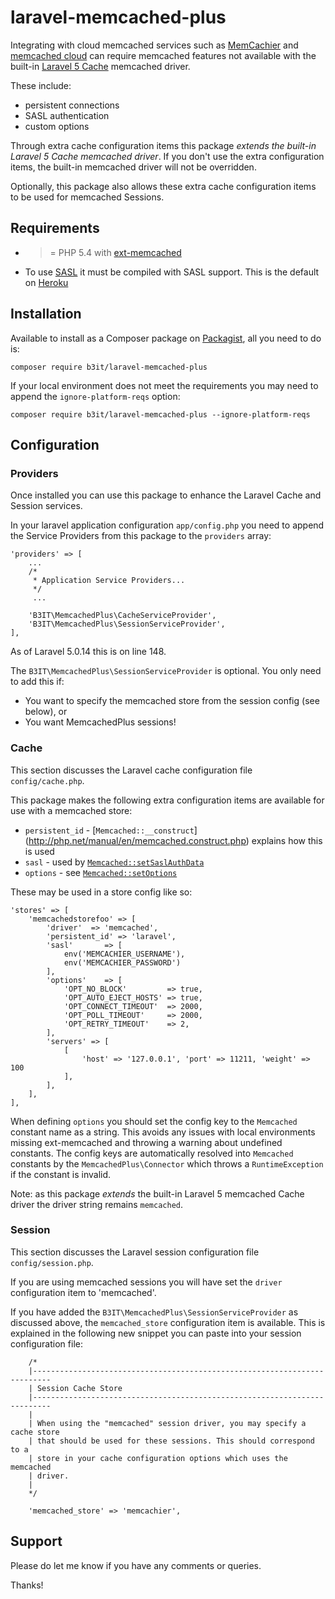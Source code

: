 # laravel-memcached-plus

Integrating with cloud memcached services such as [MemCachier](https://www.memcachier.com/) and
[memcached cloud](https://redislabs.com/memcached-cloud) can require memcached features not available
with the built-in [Laravel 5 Cache](http://laravel.com/docs/5.0/cache) memcached driver.

These include:

* persistent connections
* SASL authentication 
* custom options

Through extra cache configuration items this package _extends the built-in Laravel 5 Cache memcached driver_.
If you don't use the extra configuration items, the built-in memcached driver will not be overridden.

Optionally, this package also allows these extra cache configuration items to be used for memcached Sessions.

## Requirements

* >= PHP 5.4 with [ext-memcached](http://php.net/manual/en/book.memcached.php)
* To use [SASL](http://docs.php.net/manual/en/memcached.setsaslauthdata.php) it must be compiled with SASL support. This is the default on [Heroku](https://devcenter.heroku.com/articles/php-support)

## Installation

Available to install as a Composer package on [Packagist](https://packagist.org/packages/b3it/laravel-memcached-plus), all you need to do is:

`composer require b3it/laravel-memcached-plus`

If your local environment does not meet the requirements you may need to append the `ignore-platform-reqs` option:

`composer require b3it/laravel-memcached-plus --ignore-platform-reqs`

## Configuration

### Providers

Once installed you can use this package to enhance the Laravel Cache and Session services.

In your laravel application configuration `app/config.php` you need to append the Service Providers
from this package to the `providers` array:

```
'providers' => [
    ...
    /*
     * Application Service Providers...
     */
     ...

    'B3IT\MemcachedPlus\CacheServiceProvider',
    'B3IT\MemcachedPlus\SessionServiceProvider',
],
```

As of Laravel 5.0.14 this is on line 148.

The `B3IT\MemcachedPlus\SessionServiceProvider` is optional. You only need to add this if:

* You want to specify the memcached store from the session config (see below), or
* You want MemcachedPlus sessions!

### Cache

This section discusses the Laravel cache configuration file `config/cache.php`.

This package makes the following extra configuration items are available for use with a memcached store:

* `persistent_id` - [`Memcached::__construct`] (http://php.net/manual/en/memcached.construct.php) explains how this is used
* `sasl` - used by [`Memcached::setSaslAuthData`](http://php.net/manual/en/memcached.setsaslauthdata.php)
* `options` - see [`Memcached::setOptions`](http://php.net/manual/en/memcached.setoptions.php)

These may be used in a store config like so:

```
'stores' => [
    'memcachedstorefoo' => [
        'driver'  => 'memcached',
        'persistent_id' => 'laravel',
        'sasl'       => [
            env('MEMCACHIER_USERNAME'),
            env('MEMCACHIER_PASSWORD')
        ],
        'options'    => [
            'OPT_NO_BLOCK'         => true,
            'OPT_AUTO_EJECT_HOSTS' => true,
            'OPT_CONNECT_TIMEOUT'  => 2000,
            'OPT_POLL_TIMEOUT'     => 2000,
            'OPT_RETRY_TIMEOUT'    => 2,
        ],
        'servers' => [
            [
                'host' => '127.0.0.1', 'port' => 11211, 'weight' => 100
            ],
        ],
    ],
],
```

When defining `options` you should set the config key to the `Memcached` constant name as a string.
This avoids any issues with local environments missing ext-memcached and throwing a warning about undefined
constants. The config keys are automatically resolved into `Memcached` constants by the `MemcachedPlus\Connector`
which throws a `RuntimeException` if the constant is invalid.

Note: as this package _extends_ the built-in Laravel 5 memcached Cache driver the driver string remains `memcached`.

### Session

This section discusses the Laravel session configuration file `config/session.php`.

If you are using memcached sessions you will have set the `driver` configuration item to 'memcached'.

If you have added the `B3IT\MemcachedPlus\SessionServiceProvider` as discussed above, the `memcached_store`
configuration item is available. This is explained in the following new snippet you can paste into
your session configuration file:

```
    /*
    |--------------------------------------------------------------------------
    | Session Cache Store
    |--------------------------------------------------------------------------
    |
    | When using the "memcached" session driver, you may specify a cache store
    | that should be used for these sessions. This should correspond to a
    | store in your cache configuration options which uses the memcached
    | driver.
    |
    */

    'memcached_store' => 'memcachier',
```

## Support

Please do let me know if you have any comments or queries.

Thanks!
